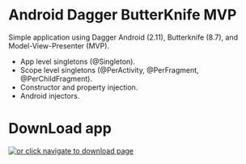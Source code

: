 # Android Dagger ButterKnife MVP
Simple application using Dagger Android (2.11), Butterknife (8.7), and Model-View-Presenter (MVP). 

- App level singletons (@Singleton).
- Scope level singletons (@PerActivity, @PerFragment, @PerChildFragment).
- Constructor and property injection.
- Android injectors.

# DownLoad app
[![](https://www.pgyer.com/app/qrcode/kEvG "or click navigate to download page")](https://www.pgyer.com/kEvG)
